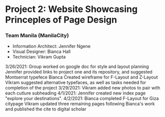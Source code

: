 # Project 2: Website Showcasing Princeples of Page Design 

### Team Manila (ManilaCity)

- Information Architect: Jennifer Ngene
- Visual Designer: Bianca Hall
- Technician: Vikram Gupta

3/26/2021:
    Group worked on google doc for style and layout planning
    Jennifer provided links to project one and its repository, and suggested Montserrat typefece
    Bianca Created wireframe for F-Layout and Z-Layout
    Vikram suggested alternative typefaces, as well as tasks needed for completion of the project
3/29/2021:
    Vikram added new photos to pair with each cutlure subheading 
4/1/2021:
    Jennifer created new index page "explore your destinations".
4/2/2021:
    Bianca completed F-Layout for Giza citypage 
    Vikram updated three remaining pages following Bianca's work and published the cite to digital scholar 


